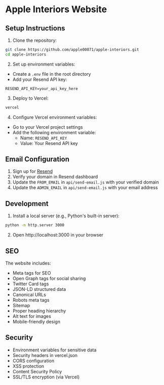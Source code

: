 # Apple Interiors Website

## Setup Instructions

1. Clone the repository:
```bash
git clone https://github.com/apple00071/apple-interiors.git
cd apple-interiors
```

2. Set up environment variables:
- Create a `.env` file in the root directory
- Add your Resend API key:
```
RESEND_API_KEY=your_api_key_here
```

3. Deploy to Vercel:
```bash
vercel
```

4. Configure Vercel environment variables:
- Go to your Vercel project settings
- Add the following environment variable:
  - Name: `RESEND_API_KEY`
  - Value: Your Resend API key

## Email Configuration

1. Sign up for [Resend](https://resend.com)
2. Verify your domain in Resend dashboard
3. Update the `FROM_EMAIL` in `api/send-email.js` with your verified domain
4. Update the `ADMIN_EMAIL` in `api/send-email.js` with your email address

## Development

1. Install a local server (e.g., Python's built-in server):
```bash
python -m http.server 3000
```

2. Open http://localhost:3000 in your browser

## SEO

The website includes:
- Meta tags for SEO
- Open Graph tags for social sharing
- Twitter Card tags
- JSON-LD structured data
- Canonical URLs
- Robots meta tags
- Sitemap
- Proper heading hierarchy
- Alt text for images
- Mobile-friendly design

## Security

- Environment variables for sensitive data
- Security headers in vercel.json
- CORS configuration
- XSS protection
- Content Security Policy
- SSL/TLS encryption (via Vercel)
